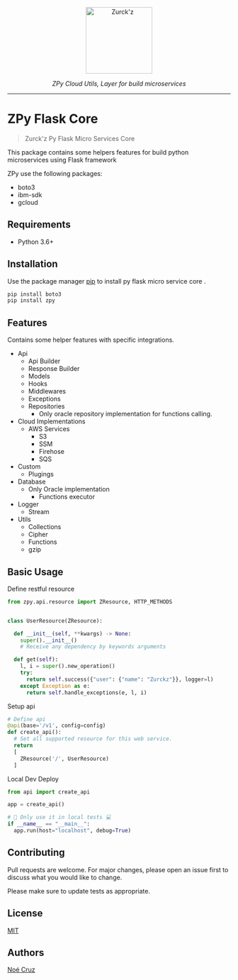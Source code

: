 <p align="center">
  <a  href="https://github.com/NoeCruzMW/zpy-flask-msc-docs"><img width="150" src="https://lh3.googleusercontent.com/a-/AOh14GjLO5qYYR5nQl5hgavUKz4Dv3LVzWDvGtV4xNam=s600-k-no-rp-mo" alt="Zurck'z"></a>
</p>
<p align="center">
    <em>ZPy Cloud Utils, Layer for build microservices</em>
</p>
<p align="center"></p>

---

# ZPy Flask Core

> Zurck'z Py Flask Micro Services Core

This package contains some helpers features for build python microservices using Flask framework

ZPy use the following packages:

- boto3
- ibm-sdk
- gcloud

## Requirements

- Python 3.6+

## Installation

Use the package manager [pip](https://pip.pypa.io/en/stable/) to install py flask micro service core .

```bash
pip install boto3
pip install zpy
```

## Features

Contains some helper features with specific integrations.

- Api
  - Api Builder
  - Response Builder
  - Models
  - Hooks
  - Middlewares
  - Exceptions
  - Repositories
    - Only oracle repository implementation for functions calling.
- Cloud Implementations
  - AWS Services
    - S3
    - SSM
    - Firehose
    - SQS
- Custom
  - Plugings
- Database
  - Only Oracle implementation
    - Functions executor
- Logger
  - Stream
- Utils
  - Collections
  - Cipher
  - Functions
  - gzip

## Basic Usage

Define restful resource

```python
from zpy.api.resource import ZResource, HTTP_METHODS


class UserResource(ZResource):

  def __init__(self, **kwargs) -> None:
    super().__init__()
    # Receive any dependency by keywords arguments

  def get(self):
    l, i = super().new_operation()
    try:
      return self.success({"user": {"name": "Zurckz"}}, logger=l)
    except Exception as e:
      return self.handle_exceptions(e, l, i)

```

Setup api

```python
# Define api
@api(base='/v1', config=config)
def create_api():
  # Set all supported resource for this web service.
  return
  [
    ZResource('/', UserResource)
  ]
```

Local Dev Deploy

```python
from api import create_api

app = create_api()

# 🚨 Only use it in local tests 💻
if __name__ == "__main__":
  app.run(host="localhost", debug=True)

```

## Contributing

Pull requests are welcome. For major changes, please open an issue first to discuss what you would like to change.

Please make sure to update tests as appropriate.

## License

[MIT](https://choosealicense.com/licenses/mit/)

## Authors

[Noé Cruz](https://www.linkedin.com/in/zurckz/)
